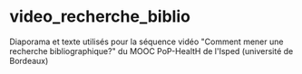 # video_recherche_biblio
Diaporama et texte utilisés pour la séquence vidéo "Comment mener une recherche bibliographique?" du MOOC PoP-HealtH de l'Isped (université de Bordeaux)
